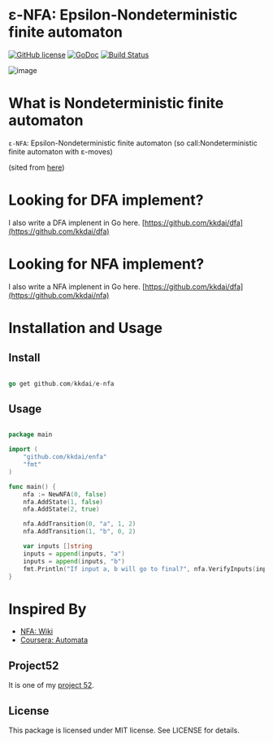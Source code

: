 ε-NFA: Epsilon-Nondeterministic finite automaton
==============

[![GitHub license](https://img.shields.io/badge/license-MIT-blue.svg)](https://raw.githubusercontent.com/kkdai/e-nfa/master/LICENSE)  [![GoDoc](https://godoc.org/github.com/kkdai/e-nfa?status.svg)](https://godoc.org/github.com/kkdai/nfa)  [![Build Status](https://travis-ci.org/kkdai/e-nfa.svg?branch=master)](https://travis-ci.org/kkdai/e-nfa)



![image](https://upload.wikimedia.org/wikipedia/commons/thumb/0/0e/NFAexample.svg/250px-NFAexample.svg.png)



What is Nondeterministic finite automaton
=============

`ε-NFA`: Epsilon-Nondeterministic finite automaton (so call:Nondeterministic finite automaton with ε-moves)


 (sited from [here](https://en.wikipedia.org/wiki/Nondeterministic_finite_automaton))


Looking for DFA implement?
=============

I also write a DFA implenent in Go here. [https://github.com/kkdai/dfa](https://github.com/kkdai/dfa)

Looking for NFA implement?
=============

I also write a NFA implenent in Go here. [https://github.com/kkdai/dfa](https://github.com/kkdai/nfa)


Installation and Usage
=============


Install
---------------

```go

go get github.com/kkdai/e-nfa

```

Usage
---------------

```go

package main

import (
    "github.com/kkdai/enfa"
    "fmt"
)

func main() {
	nfa := NewNFA(0, false)
	nfa.AddState(1, false)
	nfa.AddState(2, true)

	nfa.AddTransition(0, "a", 1, 2)
	nfa.AddTransition(1, "b", 0, 2)

	var inputs []string
	inputs = append(inputs, "a")
	inputs = append(inputs, "b")
	fmt.Println("If input a, b will go to final?", nfa.VerifyInputs(inputs) )
}

```

Inspired By
=============

- [NFA: Wiki](https://en.wikipedia.org/wiki/Nondeterministic_finite_automaton)
- [Coursera: Automata](https://class.coursera.org/automata-004/)

Project52
---------------

It is one of my [project 52](https://github.com/kkdai/project52).


License
---------------

This package is licensed under MIT license. See LICENSE for details.
